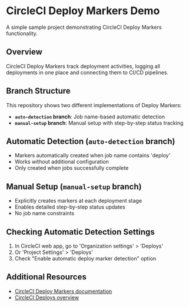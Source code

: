 # CircleCI Deploy Markers Demo

A simple sample project demonstrating CircleCI Deploy Markers functionality.

## Overview

CircleCI Deploy Markers track deployment activities, logging all deployments in one place and connecting them to CI/CD pipelines.

## Branch Structure

This repository shows two different implementations of Deploy Markers:

- **`auto-detection` branch**: Job name-based automatic detection
- **`manual-setup` branch**: Manual setup with step-by-step status tracking

## Automatic Detection (`auto-detection` branch)

- Markers automatically created when job name contains 'deploy'
- Works without additional configuration
- Only created when jobs successfully complete

## Manual Setup (`manual-setup` branch)

- Explicitly creates markers at each deployment stage
- Enables detailed step-by-step status updates
- No job name constraints

## Checking Automatic Detection Settings

1. In CircleCI web app, go to 'Organization settings' > 'Deploys'
2. Or 'Project Settings' > 'Deploys' 
3. Check "Enable automatic deploy marker detection" option

## Additional Resources

- [CircleCI Deploy Markers documentation](https://circleci.com/docs/deploy/configure-deploy-markers/)
- [CircleCI Deploys overview](https://circleci.com/docs/deploy/deploys-overview/)
